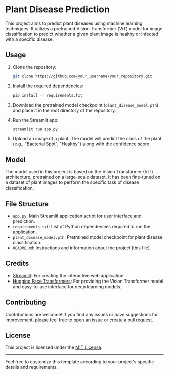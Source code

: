 # Plant Disease Prediction

This project aims to predict plant diseases using machine learning techniques. It utilizes a pretrained Vision Transformer (ViT) model for image classification to predict whether a given plant image is healthy or infected with a specific disease.

## Usage

1. Clone the repository:

    ```bash
    git clone https://github.com/your_username/your_repository.git
    ```

2. Install the required dependencies:

    ```bash
    pip install -r requirements.txt
    ```

3. Download the pretrained model checkpoint (`plant_disease_model.pth`) and place it in the root directory of the repository.

4. Run the Streamlit app:

    ```bash
    streamlit run app.py
    ```

5. Upload an image of a plant. The model will predict the class of the plant (e.g., "Bacterial Spot", "Healthy") along with the confidence score.

## Model

The model used in this project is based on the Vision Transformer (ViT) architecture, pretrained on a large-scale dataset. It has been fine-tuned on a dataset of plant images to perform the specific task of disease classification.

## File Structure

- `app.py`: Main Streamlit application script for user interface and prediction.
- `requirements.txt`: List of Python dependencies required to run the application.
- `plant_disease_model.pth`: Pretrained model checkpoint for plant disease classification.
- `README.md`: Instructions and information about the project (this file).

## Credits

- [Streamlit](https://streamlit.io/): For creating the interactive web application.
- [Hugging Face Transformers](https://huggingface.co/transformers/): For providing the Vision Transformer model and easy-to-use interface for deep learning models.

## Contributing

Contributions are welcome! If you find any issues or have suggestions for improvement, please feel free to open an issue or create a pull request.

## License

This project is licensed under the [MIT License](LICENSE).

---

Feel free to customize this template according to your project's specific details and requirements.
